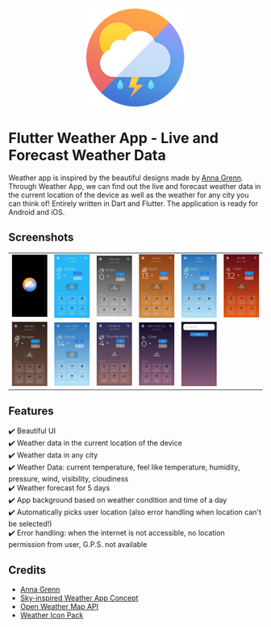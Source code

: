 <p align="center">
<img src="https://github.com/Sarbjyotsingh/weather_app/blob/master/media/logo.png" width = "200px">
</p>

# Flutter Weather App - Live and Forecast Weather Data

Weather app is inspired by the beautiful designs made by [Anna Grenn](https://dribbble.com/AnnaGrenn). Through Weather App, we can find out the live and forecast weather data in the current location of the device as well as the weather for any city you can think of! Entirely written in Dart and Flutter. The application is ready for Android and iOS.

<!-- ## Download The Andriod Apk From [Here]()(Wil be Available Soon) -->
 
##  Screenshots
<!--  <p align="center">-->
<!-- <img src="https://github.com/jhomlala/feather/blob/master/media/video.gif" width="250px">-->
<!-- </p>-->

<table>
  <tr>
    <td>
  <img width="250px" src="https://github.com/Sarbjyotsingh/weather_app/blob/master/media/SplashScreen.jpg">
    </td>
    <td>
       <img width="250px" src="https://github.com/Sarbjyotsingh/weather_app/blob/master/media/Screenshot1.jpg">
    </td>
    <td>
       <img width="250px" src="https://github.com/Sarbjyotsingh/weather_app/blob/master/media/Screenshot2.jpg">
    </td>
    <td>
       <img width="250px" src="https://github.com/Sarbjyotsingh/weather_app/blob/master/media/Screenshot3.jpg">
    </td>
     <td>
       <img width="250px" src="https://github.com/Sarbjyotsingh/weather_app/blob/master/media/Screenshot4.jpg">
    </td>
    <td>
       <img width="250px" src="https://github.com/Sarbjyotsingh/weather_app/blob/master/media/Screenshot5.jpg">
    </td>
  </tr>
  <tr>
    <td>
  <img width="250px" src="https://github.com/Sarbjyotsingh/weather_app/blob/master/media/Screenshot6.jpg">
    </td>
    <td>
       <img width="250px" src="https://github.com/Sarbjyotsingh/weather_app/blob/master/media/Screenshot7.jpg">
    </td>
    <td>
       <img width="250px" src="https://github.com/Sarbjyotsingh/weather_app/blob/master/media/Screenshot8.jpg">
    </td>
    <td>
       <img width="250px" src="https://github.com/Sarbjyotsingh/weather_app/blob/master/media/Screenshot9.jpg">
    </td>
     <td>
       <img width="250px" src="https://github.com/Sarbjyotsingh/weather_app/blob/master/media/CitySearchScreen.jpg">
    </td>
  </tr>
</table>
 
## Features 
:heavy_check_mark: Beautiful UI  <br>
:heavy_check_mark: Weather data in the current location of the device<br>
:heavy_check_mark: Weather data in any city<br>
:heavy_check_mark: Weather Data: current temperature, feel like temperature, humidity, pressure, wind, visibility, cloudiness  <br>
:heavy_check_mark: Weather forecast for 5 days <br>
:heavy_check_mark: App background based on weather condition and time of a day  <br>
:heavy_check_mark: Automatically picks user location (also error handling when location can't be selected!)  <br> 
:heavy_check_mark: Error handling: when the internet is not accessible, no location permission from user, G.P.S. not available <br> 

 
## Credits

* [Anna Grenn](https://dribbble.com/AnnaGrenn)
* [Sky-inspired Weather App Concept](https://uxplanet.org/sky-inspired-weather-app-concept-4f1775ce4571)
* [Open Weather Map API](https://openweathermap.org/)
* [Weather Icon Pack](https://erikflowers.github.io/weather-icons/)
